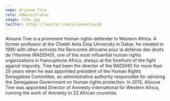 ```yaml
---
name: Alioune Tine
role: Administrator
image: tine.jpg
twitter: https://twitter.com/aliounetine16
---
```

Alioune Tine is a prominent Human rights defender in Western Africa. A former professor at the Cheikh Anta Diop University in Dakar, he created in 1990 with other activists the Rencontre africaine pour la defense des droits de l’Homme (RADDHO), one of the most influential human rights organizations in francophone Africa, always at the forefront of the fight against impunity. Tine had been the director of the RADDHO for more than 20 years when he was appointed president of the Human Rights Senegalese Committee, an administrative authority responsible for advising the Senegalese Government on Human rights protection. In 2015, Alioune Tine was appointed Director of Amnesty international for Western Africa, running the work of Amnesty in 22 African countries.